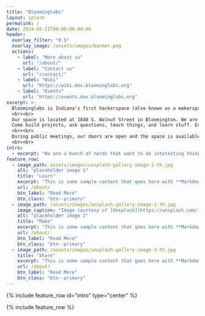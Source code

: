 ```yaml
---
title: "Bloominglabs"
layout: splash
permalink: /
date: 2024-05-21T00:00:00-04:00
header:
  overlay_filter: "0.5"
  overlay_image: /assets/images/banner.png
  actions:
    - label: "More about us"
      url: "/about/"
    - label: "Contact us"
      url: "/contact/"
    - label: "Wiki"
      url: "https://wiki.dev.bloominglabs.org"
    - label: "Events"
      url: "https://events.dev.bloominglabs.org"
excerpt: >-
  Bloominglabs is Indiana's first hackerspace (also known as a makerspace). We are a group of group of nerds who rent a shared workshop where we can build projects both collectively and individually.
  <br><br>
  Our space is located at 1840 S. Walnut Street in Bloomington. We are open to the public Wednesday evenings from 7:00 PM until 10:00 PM. Our open hours are family friendly.
  Come build projects, ask questions, teach things, and learn stuff. Everyone is welcome!
  <br><br>
  During public meetings, our doors are open and the space is available for anyone to use. There is no fee to use the space while it is open to the public, and only a few (clearly-marked) tools require payment to use. We also have many parts and materials that have been donated and are free to be used. If you have any questions, please ask any member and they can help you find the answer.
  <br><br>
intro: 
  - excerpt: "We are a bunch of nerds that want to do interesting things and explore the world and technology around us. Expression of this interest takes at least as many forms as we have members, and often employs an amalgam of found and newly-constructed hardware and/or open-source and self-authored software components, but may be as simple as screwing some pieces of wood together to make a useful tool we don't have yet.<br><br>Bloominglabs was forged from the Bloomington Hackerspace Initiative and the former IU Robotics Club.<br><br>A hackerspace is a physical location where people can share resources for their own creative pursuits. It's also a resource where people can come in off the street and advance their own knowledge. In urban locations it can often be hard to find places to weld/build/make noise and keep projects on-going without having to tear down and put-up your work each evening. With a hacker space people can work on their projects and not worry about annoying their neighbors or spouses. The social aspect is also an incredibly important component. Having people to bounce ideas off of and discuss your projects with when you get stuck is a great thing."
feature_row:
  - image_path: assets/images/unsplash-gallery-image-1-th.jpg
    alt: "placeholder image 1"
    title: "Learn"
    excerpt: "This is some sample content that goes here with **Markdown** formatting."
    url: /about/
    btn_label: "Read More"
    btn_class: "btn--primary"
  - image_path: /assets/images/unsplash-gallery-image-2-th.jpg
    image_caption: "Image courtesy of [Unsplash](https://unsplash.com/)"
    alt: "placeholder image 2"
    title: "Make"
    excerpt: "This is some sample content that goes here with **Markdown** formatting."
    url: /about/
    btn_label: "Read More"
    btn_class: "btn--primary"
  - image_path: /assets/images/unsplash-gallery-image-3-th.jpg
    title: "Share"
    excerpt: "This is some sample content that goes here with **Markdown** formatting."
    url: /about/
    btn_label: "Read More"
    btn_class: "btn--primary"
---
```


{% include feature_row id="intro" type="center" %}

{% include feature_row %}